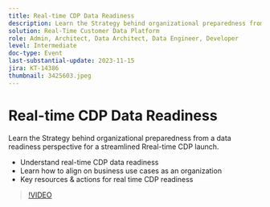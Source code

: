 ```yaml
---
title: Real-time CDP Data Readiness
description: Learn the Strategy behind organizational preparedness from a data readiness perspective for a streamlined real-time CDP launch. Understand real-time CDP data readiness & Learn how to align on business use cases as an organizationKey resources & actions for real time CDP readiness
solution: Real-Time Customer Data Platform
role: Admin, Architect, Data Architect, Data Engineer, Developer
level: Intermediate
doc-type: Event
last-substantial-update: 2023-11-15
jira: KT-14386
thumbnail: 3425603.jpeg
---
```


# Real-time CDP Data Readiness

Learn the Strategy behind organizational preparedness from a data readiness perspective for a streamlined Rreal-time CDP launch.

* Understand real-time CDP data readiness
* Learn how to align on business use cases as an organization
* Key resources & actions for real time CDP readiness

>[!VIDEO](https://video.tv.adobe.com/v/3425603/?learn=on)